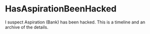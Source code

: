 # HasAspirationBeenHacked
I suspect Aspiration (Bank) has been hacked. This is a timeline and an archive of the details.
